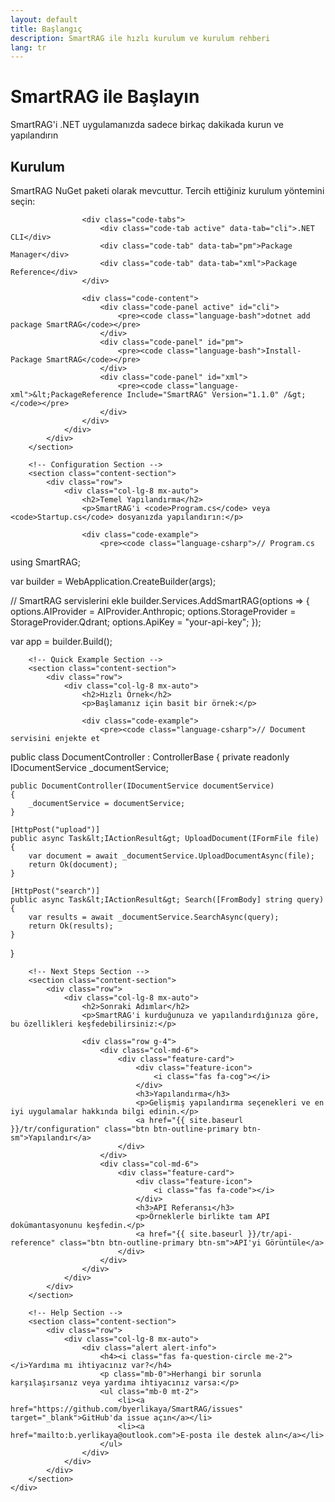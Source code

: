 ```yaml
---
layout: default
title: Başlangıç
description: SmartRAG ile hızlı kurulum ve kurulum rehberi
lang: tr
---
```


<div class="page-header">
    <div class="container">
        <div class="row">
            <div class="col-lg-8 mx-auto text-center">
                <h1 class="page-title">SmartRAG ile Başlayın</h1>
                <p class="page-description">
                    SmartRAG'i .NET uygulamanızda sadece birkaç dakikada kurun ve yapılandırın
                </p>
            </div>
        </div>
    </div>
</div>

<div class="page-content">
    <div class="container">
        <!-- Installation Section -->
        <section class="content-section">
            <div class="row">
                <div class="col-lg-8 mx-auto">
                    <h2>Kurulum</h2>
                    <p>SmartRAG NuGet paketi olarak mevcuttur. Tercih ettiğiniz kurulum yöntemini seçin:</p>
                    
                    <div class="code-tabs">
                        <div class="code-tab active" data-tab="cli">.NET CLI</div>
                        <div class="code-tab" data-tab="pm">Package Manager</div>
                        <div class="code-tab" data-tab="xml">Package Reference</div>
                    </div>
                    
                    <div class="code-content">
                        <div class="code-panel active" id="cli">
                            <pre><code class="language-bash">dotnet add package SmartRAG</code></pre>
                        </div>
                        <div class="code-panel" id="pm">
                            <pre><code class="language-bash">Install-Package SmartRAG</code></pre>
                        </div>
                        <div class="code-panel" id="xml">
                            <pre><code class="language-xml">&lt;PackageReference Include="SmartRAG" Version="1.1.0" /&gt;</code></pre>
                        </div>
                    </div>
                </div>
            </div>
        </section>

        <!-- Configuration Section -->
        <section class="content-section">
            <div class="row">
                <div class="col-lg-8 mx-auto">
                    <h2>Temel Yapılandırma</h2>
                    <p>SmartRAG'i <code>Program.cs</code> veya <code>Startup.cs</code> dosyanızda yapılandırın:</p>
                    
                    <div class="code-example">
                        <pre><code class="language-csharp">// Program.cs
using SmartRAG;

var builder = WebApplication.CreateBuilder(args);

// SmartRAG servislerini ekle
builder.Services.AddSmartRAG(options =>
{
    options.AIProvider = AIProvider.Anthropic;
    options.StorageProvider = StorageProvider.Qdrant;
    options.ApiKey = "your-api-key";
});

var app = builder.Build();</code></pre>
                    </div>
                </div>
            </div>
        </section>

        <!-- Quick Example Section -->
        <section class="content-section">
            <div class="row">
                <div class="col-lg-8 mx-auto">
                    <h2>Hızlı Örnek</h2>
                    <p>Başlamanız için basit bir örnek:</p>
                    
                    <div class="code-example">
                        <pre><code class="language-csharp">// Document servisini enjekte et
public class DocumentController : ControllerBase
{
    private readonly IDocumentService _documentService;
    
    public DocumentController(IDocumentService documentService)
    {
        _documentService = documentService;
    }
    
    [HttpPost("upload")]
    public async Task&lt;IActionResult&gt; UploadDocument(IFormFile file)
    {
        var document = await _documentService.UploadDocumentAsync(file);
        return Ok(document);
    }
    
    [HttpPost("search")]
    public async Task&lt;IActionResult&gt; Search([FromBody] string query)
    {
        var results = await _documentService.SearchAsync(query);
        return Ok(results);
    }
}</code></pre>
                    </div>
                </div>
            </div>
        </section>

        <!-- Next Steps Section -->
        <section class="content-section">
            <div class="row">
                <div class="col-lg-8 mx-auto">
                    <h2>Sonraki Adımlar</h2>
                    <p>SmartRAG'i kurduğunuza ve yapılandırdığınıza göre, bu özellikleri keşfedebilirsiniz:</p>
                    
                    <div class="row g-4">
                        <div class="col-md-6">
                            <div class="feature-card">
                                <div class="feature-icon">
                                    <i class="fas fa-cog"></i>
                                </div>
                                <h3>Yapılandırma</h3>
                                <p>Gelişmiş yapılandırma seçenekleri ve en iyi uygulamalar hakkında bilgi edinin.</p>
                                <a href="{{ site.baseurl }}/tr/configuration" class="btn btn-outline-primary btn-sm">Yapılandır</a>
                            </div>
                        </div>
                        <div class="col-md-6">
                            <div class="feature-card">
                                <div class="feature-icon">
                                    <i class="fas fa-code"></i>
                                </div>
                                <h3>API Referansı</h3>
                                <p>Örneklerle birlikte tam API dokümantasyonunu keşfedin.</p>
                                <a href="{{ site.baseurl }}/tr/api-reference" class="btn btn-outline-primary btn-sm">API'yi Görüntüle</a>
                            </div>
                        </div>
                    </div>
                </div>
            </div>
        </section>

        <!-- Help Section -->
        <section class="content-section">
            <div class="row">
                <div class="col-lg-8 mx-auto">
                    <div class="alert alert-info">
                        <h4><i class="fas fa-question-circle me-2"></i>Yardıma mı ihtiyacınız var?</h4>
                        <p class="mb-0">Herhangi bir sorunla karşılaşırsanız veya yardıma ihtiyacınız varsa:</p>
                        <ul class="mb-0 mt-2">
                            <li><a href="https://github.com/byerlikaya/SmartRAG/issues" target="_blank">GitHub'da issue açın</a></li>
                            <li><a href="mailto:b.yerlikaya@outlook.com">E-posta ile destek alın</a></li>
                        </ul>
                    </div>
                </div>
            </div>
        </section>
    </div>
</div>
